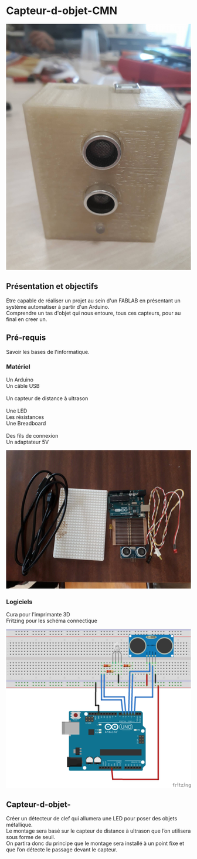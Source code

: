 # Capteur-d-objet-CMN

![Capteur-d-objet-CMN](objet_fini.jpg)

## Présentation et objectifs
Etre capable de réaliser un projet au sein d'un FABLAB en présentant un système automatiser à partir d'un Arduino.<br>
Comprendre un tas d'objet qui nous entoure, tous ces capteurs, pour au final en creer un.<br> 

## Pré-requis
Savoir les bases de l'informatique.<br>

### Matériel

Un Arduino<br> 
Un câble USB<br>                                         
Un capteur de distance à ultrason<br>  
Une LED<br> 
Les résistances<br> 
Une Breadboard<br>     
Des fils de connexion<br> 
Un adaptateur 5V<br>  

![Matériel](Elements.jpg)

### Logiciels
Cura pour l'imprimante 3D<br>
Fritzing pour les schéma connectique<br>

![Schéma](LED_RGB_US_Fritzing.png)



## Capteur-d-objet-
Créer un détecteur de clef qui allumera une LED pour poser des objets métallique.<br> Le montage sera basé sur le capteur de distance à ultrason que l’on utilisera sous forme de seuil.<br> On partira donc du principe que le montage sera installé à un point fixe et que l’on détecte le passage devant le capteur.<br>
